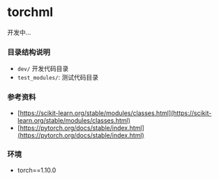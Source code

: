 # torchml
开发中...

### 目录结构说明

- `dev/` 开发代码目录
- `test_modules/`: 测试代码目录

### 参考资料

- [https://scikit-learn.org/stable/modules/classes.html](https://scikit-learn.org/stable/modules/classes.html)
- [https://pytorch.org/docs/stable/index.html](https://pytorch.org/docs/stable/index.html)


### 环境
- torch==1.10.0